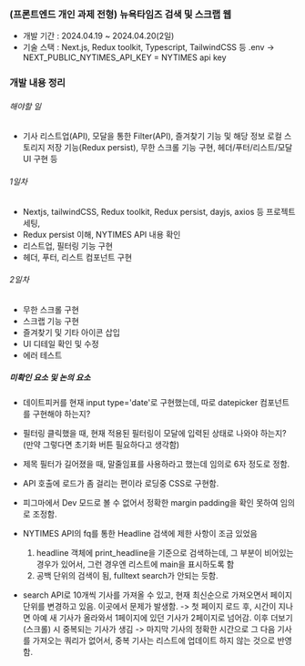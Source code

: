 ### (프론트엔드 개인 과제 전형) 뉴욕타임즈 검색 및 스크랩 웹

- 개발 기간 : 2024.04.19 ~ 2024.04.20(2일)
- 기술 스택 : Next.js, Redux toolkit, Typescript, TailwindCSS 등
.env -> NEXT_PUBLIC_NYTIMES_API_KEY = NYTIMES api key



### 개발 내용 정리

###### 해야할 일 
- 기사 리스트업(API), 모달을 통한 Filter(API), 즐겨찾기 기능 및 해당 정보 로컬 스토리지 저장 기능(Redux persist), 무한 스크롤 기능 구현, 헤더/푸터/리스트/모달 UI 구현 등

###### 1일차
- Nextjs, tailwindCSS, Redux toolkit, Redux persist, dayjs, axios 등 프로젝트 세팅,
- Redux persist 이해, NYTIMES API 내용 확인
- 리스트업, 필터링 기능 구현
- 헤더, 푸터, 리스트 컴포넌트 구현

###### 2일차
- 무한 스크롤 구현
- 스크랩 기능 구현
- 즐겨찾기 및 기타 아이콘 삽입
- UI 디테일 확인 및 수정
- 에러 테스트


##### 미확인 요소 및 논의 요소
- 데이트피커를 현재 input type='date'로 구현했는데, 따로 datepicker 컴포넌트를 구현해야 하는지?
- 필터링 클릭했을 때, 현재 적용된 필터링이 모달에 입력된 상태로 나와야 하는지?(만약 그렇다면 초기화 버튼 필요하다고 생각함)
- 제목 필터가 길어졌을 때, 말줄임표를 사용하라고 했는데 임의로 6자 정도로 정함.
- API 호출에 로드가 좀 걸리는 편이라 로딩중 CSS로 구현함.
- 피그마에서 Dev 모드로 볼 수 없어서 정확한 margin padding을 확인 못하여 임의로 조정함.
- NYTIMES API의 fq를 통한 Headline 검색에 제한 사항이 조금 있었음
  1. headline 객체에 print_headline을 기준으로 검색하는데, 그 부분이 비어있는 경우가 있어서, 그런 경우엔 리스트에 main을 표시하도록 함
  2. 공백 단위의 검색이 됨, fulltext search가 안되는 듯함.

- search API로 10개씩 기사를 가져올 수 있고, 현재 최신순으로 가져오면서 페이지 단위를 변경하고 있음. 이곳에서 문제가 발생함.
  -> 첫 페이지 로드 후, 시간이 지나면 아예 새 기사가 올라와서 1페이지에 있던 기사가 2페이지로 넘어감. 이후 더보기(스크롤) 시 중복되는 기사가 생김
  -> 마지막 기사의 정확한 시간으로 그 다음 기사를 가져오는 쿼리가 없어서, 중복 기사는 리스트에 업데이트 하지 않는 것으로 반영함.
